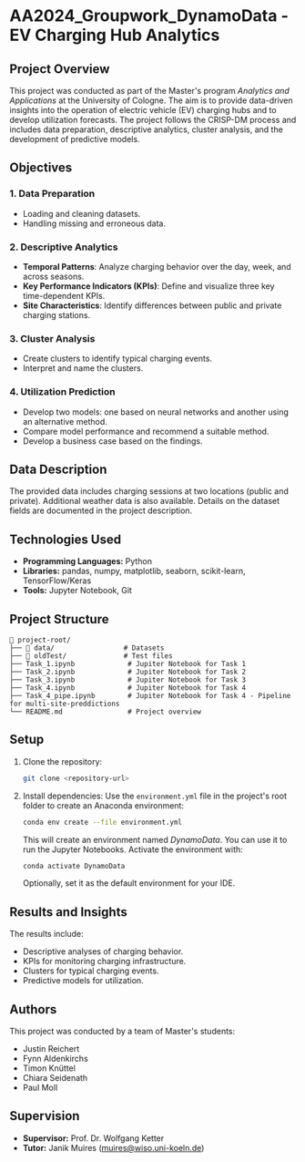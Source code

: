 # AA2024_Groupwork_DynamoData - EV Charging Hub Analytics

## Project Overview
This project was conducted as part of the Master's program *Analytics and Applications* at the University of Cologne. The aim is to provide data-driven insights into the operation of electric vehicle (EV) charging hubs and to develop utilization forecasts. The project follows the CRISP-DM process and includes data preparation, descriptive analytics, cluster analysis, and the development of predictive models.

## Objectives
### 1. Data Preparation
- Loading and cleaning datasets.
- Handling missing and erroneous data.

### 2. Descriptive Analytics
- **Temporal Patterns**: Analyze charging behavior over the day, week, and across seasons.
- **Key Performance Indicators (KPIs)**: Define and visualize three key time-dependent KPIs.
- **Site Characteristics**: Identify differences between public and private charging stations.

### 3. Cluster Analysis
- Create clusters to identify typical charging events.
- Interpret and name the clusters.

### 4. Utilization Prediction
- Develop two models: one based on neural networks and another using an alternative method.
- Compare model performance and recommend a suitable method.
- Develop a business case based on the findings.

## Data Description
The provided data includes charging sessions at two locations (public and private). Additional weather data is also available. Details on the dataset fields are documented in the project description.

## Technologies Used
- **Programming Languages:** Python
- **Libraries:** pandas, numpy, matplotlib, seaborn, scikit-learn, TensorFlow/Keras
- **Tools:** Jupyter Notebook, Git

## Project Structure
```
📂 project-root/
├── 📁 data/                 # Datasets
├── 📁 oldTest/              # Test files
├── Task_1.ipynb             # Jupiter Notebook for Task 1
├── Task_2.ipynb             # Jupiter Notebook for Task 2
├── Task_3.ipynb             # Jupiter Notebook for Task 3
├── Task_4.ipynb             # Jupiter Notebook for Task 4
├── Task_4_pipe.ipynb        # Jupiter Notebook for Task 4 - Pipeline for multi-site-preddictions
└── README.md                # Project overview
```

## Setup
1. Clone the repository:
   ```bash
   git clone <repository-url>
   ```
2. Install dependencies:
    Use the `environment.yml` file in the project's root folder to create an Anaconda environment:
    ```bash
    conda env create --file environment.yml
    ```
    This will create an environment named _DynamoData_. You can use it to run the Jupyter Notebooks. Activate the environment with:
    ```bash
    conda activate DynamoData
    ```
    Optionally, set it as the default environment for your IDE.

## Results and Insights
The results include:
- Descriptive analyses of charging behavior.
- KPIs for monitoring charging infrastructure.
- Clusters for typical charging events.
- Predictive models for utilization.

## Authors
This project was conducted by a team of Master's students:
- Justin Reichert
- Fynn Aldenkirchs
- Timon Knüttel
- Chiara Seidenath
- Paul Moll

## Supervision
- **Supervisor:** Prof. Dr. Wolfgang Ketter
- **Tutor:** Janik Muires (muires@wiso.uni-koeln.de)
